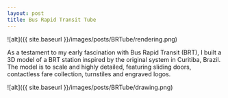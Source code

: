 ```yaml
---
layout: post
title: Bus Rapid Transit Tube
---
```


![alt]({{ site.baseurl }}/images/posts/BRTube/rendering.png)

As a testament to my early fascination with Bus Rapid Transit (BRT), I built a 3D model of a BRT station inspired by the original system in Curitiba, Brazil. The model is to scale and highly detailed, featuring sliding doors, contactless fare collection, turnstiles and engraved logos.

![alt]({{ site.baseurl }}/images/posts/BRTube/drawing.png)